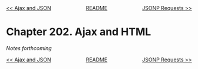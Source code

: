 <div>
<div style='float: left'><a href='ch201-ajax-and-json.md'>&lt;&lt; Ajax and JSON</a></div>
<div style='float: right'><a href='ch203-jsonp-requests.md'>JSONP Requests &gt;&gt;</a></div>
<div style='float: inline-auto;text-align:center'><a href='README.md'>README</a></div>
<div style="clear: both"></div>
</div>

# Chapter 202. Ajax and HTML

*Notes forthcoming*

<div>
<div style='float: left'><a href='ch201-ajax-and-json.md'>&lt;&lt; Ajax and JSON</a></div>
<div style='float: right'><a href='ch203-jsonp-requests.md'>JSONP Requests &gt;&gt;</a></div>
<div style='float: inline-auto;text-align:center'><a href='README.md'>README</a></div>
<div style="clear: both"></div>
</div>
